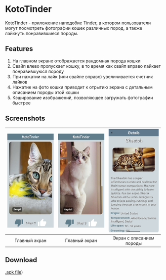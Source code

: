 # KotoTinder

KotoTinder - приложение наподобие Tinder, в котором пользователи могут посмотреть фотографии кошек различных пород, а также лайкнуть понравившиеся породы.

## Features

1. На главном экране отображается рандомная порода кошки
2. Свайп влево пропускает кошку, в то время как свайп вправо лайкает понравившуюся породу
3. При нажатии на лайк (или свайпе вправо) увеличивается счетчик лайков
4. Нажатие на фото кошки приводит к отрытию экрана с детальным описанием породы этой кошки
5. Кэширование изображений, позволяющее загружать фотографии быстрее

## Screenshots

| ![KotoTinder1](assets/readme/KotoTinder1.png) | ![KotoTinder2](assets/readme/KotoTinder2.png) | ![KotoTinder3](assets/readme/KotoTinder3.png) |
|:---:|:---:|:---:|
| Главный экран | Главный экран | Экран с описанием породы |

## Download

[.apk file](https://github.com/Alsmrnv/KotoTinder/releases/tag/v1.0.1))
